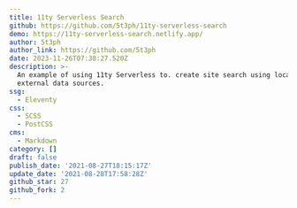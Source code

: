 ```yaml
---
title: 11ty Serverless Search
github: https://github.com/5t3ph/11ty-serverless-search
demo: https://11ty-serverless-search.netlify.app/
author: 5t3ph
author_link: https://github.com/5t3ph
date: 2023-11-26T07:38:27.520Z
description: >-
  An example of using 11ty Serverless to. create site search using local and
  external data sources.
ssg:
  - Eleventy
css:
  - SCSS
  - PostCSS
cms:
  - Markdown
category: []
draft: false
publish_date: '2021-08-27T18:15:17Z'
update_date: '2021-08-28T17:58:28Z'
github_star: 27
github_fork: 2
---
```


